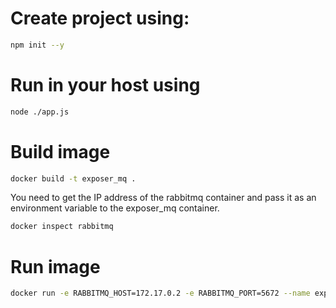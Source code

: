 # Create project using:

```bash
npm init --y
```

# Run in your host using

```bash
node ./app.js
```

# Build image

```bash
docker build -t exposer_mq .
```

You need to get the IP address of the rabbitmq container and pass it as an environment variable to the exposer_mq container.

```bash
docker inspect rabbitmq
```

# Run image

```bash
docker run -e RABBITMQ_HOST=172.17.0.2 -e RABBITMQ_PORT=5672 --name exposerMQ exposer_mq
```
